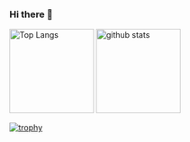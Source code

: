 ### Hi there 👋

<p align="left"> 
  <img alt="Top Langs" height="150px" src="https://github-readme-stats.vercel.app/api/top-langs/?username=YoshitakaNozawa&layout=compact&show_icons=true" />
  <img alt="github stats" height="150px" src="https://github-readme-stats.vercel.app/api?username=YoshitakaNozawa&show_icons=ture" />
</p>

[![trophy](https://github-profile-trophy.vercel.app/?username=YoshitakaNozawa&column=7
)](https://github.com/ryo-ma/github-profile-trophy)

<!--
**YoshitakaNozawa/YoshitakaNozawa** is a ✨ _special_ ✨ repository because its `README.md` (this file) appears on your GitHub profile.

Here are some ideas to get you started:

- 🔭 I’m currently working on ...
- 🌱 I’m currently learning ...
- 👯 I’m looking to collaborate on ...
- 🤔 I’m looking for help with ...
- 💬 Ask me about ...
- 📫 How to reach me: ...
- 😄 Pronouns: ...
- ⚡ Fun fact: ...
-->
